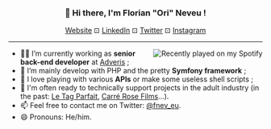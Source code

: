 <h3 align="center">👋 Hi there, I'm Florian "Ori" Neveu !</h3>

<p align="center">
  <a href="https://fnev.eu">Website</a> ⊡
  <a href="https://linkedin.com/in/fnev-eu">LinkedIn</a> ⊡
  <a href="https://twitter.com/fnev_eu">Twitter</a> ⊡
  <a href="https://www.instagram.com/fnev.eu">Instagram</a>
</p>

<hr>

<img src="https://spotify-recently-played-readme-4ln7.vercel.app/api?user=fnev--dot--eu&unique=true&count=5%width=300" alt="Recently played on my Spotify" align="right">

<ul>
    <li>👨‍💻 I’m currently working as <strong>senior back-end developer</strong> at <a href="https://www.adveris.fr">Adveris</a> ;</li>
    <li>🔧 I’m mainly develop with PHP and the pretty <strong>Symfony framework</strong> ;</li>
    <li>🌱 I love playing with various <strong>APIs</strong> or make some useless shell scripts ;</li>
    <li>🍑 I'm often ready to technically support projects in the adult industry (in the past: <a href="https://www.letagparfait.com">Le Tag Parfait</a>, <a href="https://carrerosefilms.com">Carré Rose Films</a>...).
    <li>📫 Feel free to contact me on Twitter: <a href="https://twitter.com/fnev_eu">@fnev_eu</a>.</li>
    <li>😄 Pronouns: He/him.</li>
</ul>

<p align="center">
    
</p>
